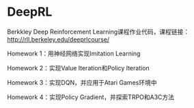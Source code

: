 # DeepRL
Berkkley Deep Reinforcement Learning课程作业代码，课程链接：http://rll.berkeley.edu/deeprlcourse/

Homework 1：用神经网络实现Imitation Learning

Homework 2：实现Value Iteration和Policy Iteration

Homework 3：实现DQN，并应用于Atari Games环境中

Homework 4：实现Policy Gradient，并探索TRPO和A3C方法

